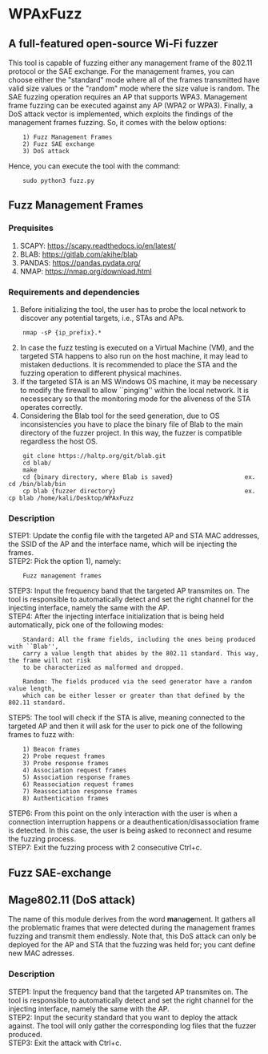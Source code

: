 # WPAxFuzz

## A full-featured open-source Wi-Fi fuzzer    
This tool is capable of fuzzing either any management frame of the 802.11 protocol or the SAE exchange. For the management frames, you can choose either the "standard" mode where all of the frames transmitted have valid size values or the "random" mode where the size value is random. The SAE fuzzing operation requires an AP that supports WPA3. Management frame fuzzing can be executed against any AP (WPA2 or WPA3). Finally, a DoS attack vector is implemented, which exploits the findings of the management frames fuzzing. So, it comes with the below options:
```
    1) Fuzz Management Frames
    2) Fuzz SAE exchange
    3) DoS attack
```
Hence, you can execute the tool with the command:
```
    sudo python3 fuzz.py
```

## Fuzz Management Frames

### Prequisites
1) SCAPY: https://scapy.readthedocs.io/en/latest/  
2) BLAB: https://gitlab.com/akihe/blab  
3) PANDAS: https://pandas.pydata.org/  
4) NMAP: https://nmap.org/download.html

### Requirements and dependencies
1) Before initializing the tool, the user has to probe the local network to discover any potential targets, i.e., STAs and APs.
```
    nmap -sP {ip_prefix}.*
```
2) In case the fuzz testing is executed on a Virtual Machine (VM), and the targeted STA happens to also run on the host machine, it may lead to mistaken deductions. It is recommended to place the STA and the fuzzing operation to different physical machines.
3) If the targeted STA is an MS Windows OS machine, it may be necessary to modify the firewall to allow ``pinging'' within the local network. It is necessecary so that the monitoring mode for the aliveness of the STA operates correctly.
5) Considering the Blab tool for the seed generation, due to OS inconsistencies you have to place the binary file of Blab to the main directory of the fuzzer project. In this way, the fuzzer is compatible regardless the host OS.
```
    git clone https://haltp.org/git/blab.git
    cd blab/
    make
    cd {binary directory, where Blab is saved}                    ex. cd /bin/blab/bin
    cp blab {fuzzer directory}                                    ex. cp blab /home/kali/Desktop/WPAxFuzz
```

### Description
STEP1: Update the config file with the targeted AP and STA MAC addresses, the SSID of the AP and the interface name, which will be injecting the frames.  
STEP2: Pick the option 1), namely:
```
    Fuzz management frames
```
STEP3: Input the frequency band that the targeted AP transmites on. The tool is responsible to automatically detect and set the right channel for the injecting interface, namely the same with the AP.    
STEP4: After the injecting interface initialization that is being held automatically, pick one of the following modes:  
```
    Standard: All the frame fields, including the ones being produced with ``Blab'',  
    carry a value length that abides by the 802.11 standard. This way, the frame will not risk  
    to be characterized as malformed and dropped.  
    
    Random: The fields produced via the seed generator have a random value length,  
    which can be either lesser or greater than that defined by the 802.11 standard.  
```
STEP5: The tool will check if the STA is alive, meaning connected to the targeted AP and then it will ask for the user to pick one of the following frames to fuzz with:
```
    1) Beacon frames
    2) Probe request frames
    3) Probe response frames
    4) Association request frames
    5) Association response frames
    6) Reassociation request frames
    7) Reassociation response frames
    8) Authentication frames
```
STEP6: From this point on the only interaction with the user is when a connection interruption happens or a deauthentication/disassociation frame is detected. In this case, the user is being asked to reconnect and resume the fuzzing process.  
STEP7: Exit the fuzzing process with 2 consecutive Ctrl+c.

## Fuzz SAE-exchange

## Mage802.11 (DoS attack)
The name of this module derives from the word **ma**na**ge**ment. It gathers all the problematic frames that were detected during the management frames fuzzing and transmit them endlessly. Note that, this DoS attack can only be deployed for the AP and STA that the fuzzing was held for; you cant define new MAC adresses.

### Description
STEP1: Input the frequency band that the targeted AP transmites on. The tool is responsible to automatically detect and set the right channel for the injecting interface, namely the same with the AP.  
STEP2: Input the security standard that you want to deploy the attack against. The tool will only gather the corresponding log files that the fuzzer produced.  
STEP3: Exit the attack with Ctrl+c.

